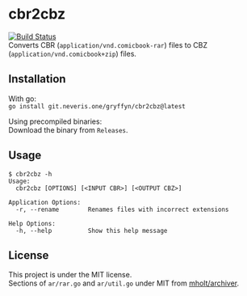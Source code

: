 # cbr2cbz
[![Build Status](https://ci.neveris.one/api/badges/gryffyn/cbr2cbz/status.svg)](https://ci.neveris.one/gryffyn/cbr2cbz)  
Converts CBR (`application/vnd.comicbook-rar`) files to CBZ (`application/vnd.comicbook+zip`) files.

## Installation
With go:  
`go install git.neveris.one/gryffyn/cbr2cbz@latest`

Using precompiled binaries:  
Download the binary from `Releases`.

## Usage
```
$ cbr2cbz -h
Usage:
  cbr2cbz [OPTIONS] [<INPUT CBR>] [<OUTPUT CBZ>]

Application Options:
  -r, --rename        Renames files with incorrect extensions

Help Options:
  -h, --help          Show this help message
```

## License
This project is under the MIT license.  
Sections of `ar/rar.go` and `ar/util.go` under MIT from [mholt/archiver](https://github.com/mholt/archiver).